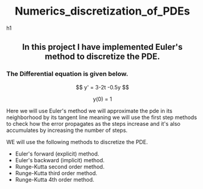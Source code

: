 <h1 align = center > Numerics_discretization_of_PDEs </h1>h1
<h2 align =center> In this project I have implemented Euler's method to discretize the PDE. </h2>
<h3> The Differential equation is given below. </h3>
<p align = center> $$ y' = 3-2t -0.5y $$</p>
<p align = center > y(0) = 1 </p>
<p> Here we will use Euler's method we will approximate the pde in its neighborhood by its tangent line meaning we will use the first step methods to check how the error propagates as the steps increase and it's also accumulates by increasing the number of steps. </p>
<p> WE will use the following methods to discretize the PDE. </p>

- Euler's forward (explicit) method.
- Euler's backward (implicit) method.
- Runge-Kutta second order method.
- Runge-Kutta third order method.
- Runge-Kutta 4th order method.


